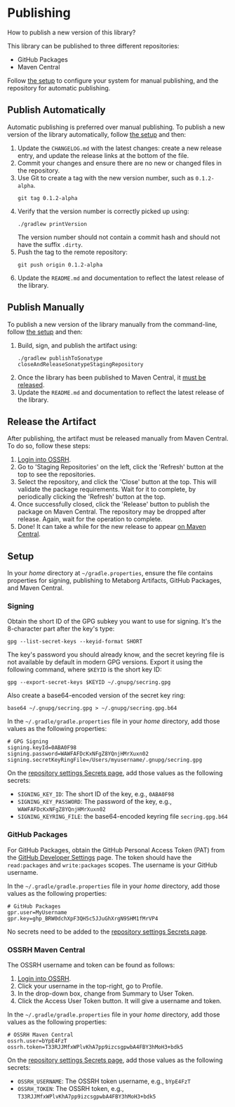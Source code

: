 # Publishing
How to publish a new version of this library?

This library can be published to three different repositories:

- GitHub Packages
- Maven Central

Follow [the setup](#setup) to configure your system for manual publishing, and the repository for automatic publishing.


## Publish Automatically
Automatic publishing is preferred over manual publishing. To publish a new version of the library automatically, follow [the setup](#setup) and then:

1.  Update the `CHANGELOG.md` with the latest changes: create a new release entry, and update the release links at the bottom of the file.
2.  Commit your changes and ensure there are no new or changed files in the repository.
3.  Use Git to create a tag with the new version number, such as `0.1.2-alpha`.
    ```shell
    git tag 0.1.2-alpha
    ```
4.  Verify that the version number is correctly picked up using:
    ```shell
    ./gradlew printVersion
    ```
    The version number should not contain a commit hash and should not have the suffix `.dirty`.
5.  Push the tag to the remote repository:
    ```shell
    git push origin 0.1.2-alpha
    ```
6.  Update the `README.md` and documentation to reflect the latest release of the library.


## Publish Manually
To publish a new version of the library manually from the command-line, follow [the setup](#setup) and then:

1.  Build, sign, and publish the artifact using:
    ```shell
    ./gradlew publishToSonatype closeAndReleaseSonatypeStagingRepository
    ```
2.  Once the library has been published to Maven Central, it [must be released](#release-the-artifact).
3.  Update the `README.md` and documentation to reflect the latest release of the library.


## Release the Artifact
After publishing, the artifact must be released manually from Maven Central. To do so, follow these steps:

1.  [Login into OSSRH][sonatype].
2.  Go to 'Staging Repositories' on the left, click the 'Refresh' button at the top to see the repositories.
3.  Select the repository, and click the 'Close' button at the top.
    This will validate the package requirements. Wait for it to complete, by periodically clicking the 'Refresh' button at the top.
4.  Once successfully closed, click the 'Release' button to publish the package on Maven Central.
    The repository may be dropped after release. Again, wait for the operation to complete.
5.  Done! It can take a while for the new release to appear [on Maven Central][maven-central-artifact].



## Setup
In your _home_ directory at `~/gradle.properties`, ensure the file contains properties for signing, publishing to Metaborg Artifacts, GitHub Packages, and Maven Central.

### Signing
Obtain the short ID of the GPG subkey you want to use for signing. It's the 8-character part after the key's type:

```shell
gpg --list-secret-keys --keyid-format SHORT
```


The key's password you should already know, and the secret keyring file is not available by default in modern GPG versions. Export it using the following command, where `$KEYID` is the short key ID:

```shell
gpg --export-secret-keys $KEYID ~/.gnupg/secring.gpg
```

Also create a base64-encoded version of the secret key ring:

```shell
base64 ~/.gnupg/secring.gpg > ~/.gnupg/secring.gpg.b64
```

In the `~/.gradle/gradle.properties` file in your _home_ directory, add those values as the following properties:

```properties
# GPG Signing
signing.keyId=0ABA0F98
signing.password=WAWFAFDcKxNFgZ8YQnjHMrXuxn02
signing.secretKeyRingFile=/Users/myusername/.gnupg/secring.gpg
```

On the [repository settings Secrets page][repo-secrets], add those values as the following secrets:

- `SIGNING_KEY_ID`: The short ID of the key, e.g., `0ABA0F98`
- `SIGNING_KEY_PASSWORD`: The password of the key, e.g., `WAWFAFDcKxNFgZ8YQnjHMrXuxn02`
- `SIGNING_KEYRING_FILE`: the base64-encoded keyring file `secring.gpg.b64`


### GitHub Packages
For GitHub Packages, obtain the GitHub Personal Access Token (PAT) from the [GitHub Developer Settings][github-dev-settings] page. The token should have the `read:packages` and `write:packages` scopes. The username is your GitHub username.

In the `~/.gradle/gradle.properties` file in your _home_ directory, add those values as the following properties:

```properties
# GitHub Packages
gpr.user=MyUsername
gpr.key=ghp_BRW0dchXpF3QH5c5JJuGhXrgN9SHM1fMrVP4
```

No secrets need to be added to the [repository settings Secrets page][repo-secrets].


### OSSRH Maven Central
The OSSRH username and token can be found as follows:

1.  [Login into OSSRH][sonatype].
2.  Click your username in the top-right, go to Profile.
3.  In the drop-down box, change from Summary to User Token.
4.  Click the Access User Token button. It will give a username and token.

In the `~/.gradle/gradle.properties` file in your _home_ directory, add those values as the following properties:

```properties
# OSSRH Maven Central
ossrh.user=bYpE4FzT
ossrh.token=T33RJJMfxWPlvKhA7pp9izcsgpwbA4FBY3hMoH3+bdk5
```

On the [repository settings Secrets page][repo-secrets], add those values as the following secrets:

- `OSSRH_USERNAME`: The OSSRH token username, e.g., `bYpE4FzT`
- `OSSRH_TOKEN`: The OSSRH token, e.g., `T33RJJMfxWPlvKhA7pp9izcsgpwbA4FBY3hMoH3+bdk5`


[github-dev-settings]: https://github.com/settings/tokens
[repo-secrets]: https://github.com/Virtlink/commons-configuration2-jackson/settings/secrets/actions
[sonatype]: https://oss.sonatype.org/
[maven-central-artifact]: https://search.maven.org/artifact/com.virtlink.commons/commons-configuration2-jackson
